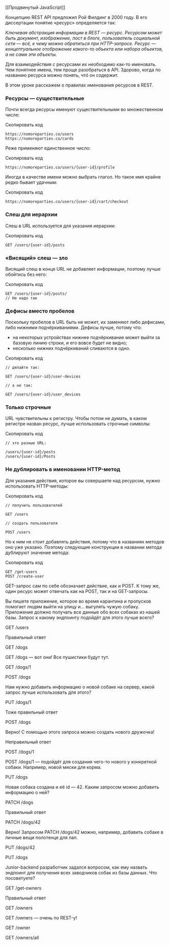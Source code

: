[[Продвинутый JavaScript]]

Концепцию REST API предложил Рой Филдинг в 2000 году. В его диссертации понятие «ресурс» определяется так:

_Ключевая абстракция информации в REST — ресурс. Ресурсом может быть документ, изображение, пост в блоге, пользователь социальной сети — всё, к чему можно обратиться при HTTP-запросе. Ресурс — концептуальное отображение какого-то объекта или набора объектов, а не сами эти объекты._

Для взаимодействия с ресурсами их необходимо как-то именовать. Чем понятнее имена, тем проще разобраться в API. Здорово, когда по названию ресурса можно понять, чтó он содержит.

В этом уроке расскажем о правилах именования ресурсов в REST.

### Ресурсы — существительные

Почти всегда ресурсы именуют существительными во множественном числе:

Скопировать код

```
https://nomoreparties.co/users
https://nomoreparties.co/cards 
```

Реже применяют единственное число:

Скопировать код

```
https://nomoreparties.co/users/{user-id}/profile 
```

Иногда в качестве имени можно выбрать глагол. Но такое имя крайне редко бывает удачным:

Скопировать код

```
https://nomoreparties.co/users/{user-id}/cart/checkout 
```

### Слеш для иерархии

Слеш в URL используется для указания иерархии:

Скопировать код

```
GET /users/{user-id}/posts 
```

### «Висящий» слеш — зло

Висящий слеш в конце URL не добавляет информации, поэтому лучше обойтись без него:

Скопировать код

```
GET /users/{user-id}/posts/
// Не надо так 
```

### Дефисы вместо пробелов

Поскольку пробелов в URL быть не может, их заменяют либо дефисами, либо нижними подчёркиваниями. Дефисы лучше, потому что:

-   на некоторых устройствах нижнее подчёркивание может выйти за базовую линию строки, и его вовсе будет не видно;
-   несколько нижних подчёркиваний сливаются в одно.

Скопировать код

```
// делайте так:

GET /users/{user-id}/user-devices

// а не так:

GET /users/{user-id}/user_devices 
```

### Только строчные

URL чувствительны к регистру. Чтобы потом не думать, в каком регистре назван ресурс, лучше использовать строчные символы:

Скопировать код

```
// это разные URL:

/users/{user-id}/posts
/users/{user-id}/Posts 
```

### Не дублировать в именовании HTTP-метод

Для указания действия, которое вы совершаете над ресурсом, нужно использовать HTTP-методы:

Скопировать код

```
// получить пользователей

GET /users

// создать пользователя

POST /users 
```

Но к ним не стоит добавлять действия, потому что в названиях методов оно уже указано. Поэтому следующие конструкции в названии метода дублируют значение метода:

Скопировать код

```
GET /get-users
POST /create-user 
```

GET-запрос сам по себе обозначает действие, как и POST. К тому же, один ресурс может отвечать как на POST, так и на GET-запросы.

Вы пишете приложение, которое во время карантина и пропусков помогает людям выйти на улицу и... выгулять чужую собаку. Приложение должно получать все данные обо всех собаках из нашей базы. Запрос к какому эндпоинту подойдёт для этого лучше всего?

GET /users

Правильный ответ

GET /dogs

GET /dogs — вот они! Все пушистики будут тут.

GET /dogs/1

POST /dogs

Нам нужно добавить информацию о новой собаке на сервер, какой запрос лучше использовать для этого?

PUT /dogs/1

Тоже правильный ответ

POST /dogs

Верно! С помощью этого запроса можно создать нового дружочка!

Неправильный ответ

POST /dogs/1

POST /dogs/1 — подойдёт для создания чего-то нового у конкретной собаки. Например, новой миски для корма.

PUT /dogs

Новая собака создана и её id — 42. Каким запросом можно добавить информацию о ней?

PATCH /dogs

Правильный ответ

PATCH /dogs/42

Верно! Запросом PATCH /dogs/42 можно, например, добавить собаке в личные вещи полотенце для лап.

PUT /dogs/42

PUT /dogs

Junior-backend разработчик задался вопросом, как ему назвать эндпоинт для получения всех заводчиков собак из базы данных. Что посоветуете?

GET /get-owners

Правильный ответ

GET /owners

GET /owners — очень по REST-у!

GET /owner

GET /owners/all
